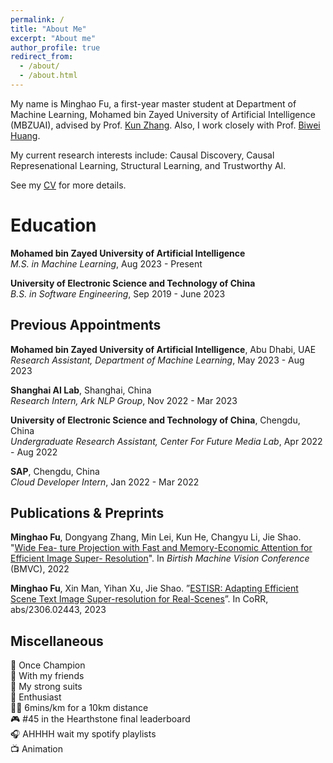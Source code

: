 ```yaml
---
permalink: /
title: "About Me"
excerpt: "About me"
author_profile: true
redirect_from: 
  - /about/
  - /about.html
---
```


My name is Minghao Fu, a first-year master student at Department of Machine Learning, Mohamed bin Zayed University of Artificial Intelligence (MBZUAI), advised by Prof. [Kun Zhang](https://www.andrew.cmu.edu/user/kunz1/index.html). Also, I work closely with Prof. [Biwei Huang](https://biweihuang.com/).

My current research interests include: Causal Discovery, Causal Represenational Learning, Structural Learning, and Trustworthy AI. 

See my [CV](../files/Academic_CV.pdf) for more details.

Education
======


  **Mohamed bin Zayed University of Artificial Intelligence**  
  *M.S. in Machine Learning*, Aug 2023 - Present


  **University of Electronic Science and Technology of China**  
  *B.S. in Software Engineering*, Sep 2019 - June 2023


Previous Appointments
------

  **Mohamed bin Zayed University of Artificial Intelligence**, Abu Dhabi, UAE  
  *Research Assistant, Department of Machine Learning*, May 2023 - Aug 2023

  **Shanghai AI Lab**, Shanghai, China  
  *Research Intern, Ark NLP Group*, Nov 2022 - Mar 2023

  **University of Electronic Science and Technology of China**, Chengdu, China  
  *Undergraduate Research Assistant, Center For Future Media Lab*, Apr 2022 - Aug 2022

  **SAP**, Chengdu, China  
  *Cloud Developer Intern*, Jan 2022 - Mar 2022


Publications & Preprints
------
  **Minghao Fu**, Dongyang Zhang, Min Lei, Kun He, Changyu Li, Jie Shao. "[Wide Fea-
  ture Projection with Fast and Memory-Economic Attention for Efficient Image Super-
  Resolution](https://bmvc2022.mpi-inf.mpg.de/615/)". In *Birtish Machine Vision Conference* (BMVC), 2022

  **Minghao Fu**, Xin Man, Yihan Xu, Jie Shao. ”[ESTISR: Adapting Efficient Scene
  Text Image Super-resolution for Real-Scenes](https://arxiv.org/abs/2306.02443)”. In CoRR, abs/2306.02443, 2023

Miscellaneous
------
🎾 Once Champion  
🏀 With my friends  
🏓 My strong suits  
🏸 Enthusiast  
🏃‍♂️ 6mins/km for a 10km distance  
🎮 #45 in the Hearthstone final leaderboard  
🎧 AHHHH wait my spotify playlists  
📺 Animation  
  
    

<html>
  <head>
    <meta charset="UTF-8">
    <title>Map of visitors</title>
  </head>
  <body>
    <div>
    </div>
    <script type="text/javascript" id="mapmyvisitors" src="//mapmyvisitors.com/map.js?d=1IPf0Fo3ktm5IO3crx8N7GXZRlsf8B-tprE0j0O560Y&cl=ffffff&w=a"></script>
  </body>
</html>

